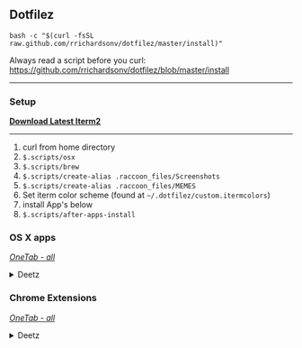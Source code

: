 ## Dotfilez

`bash -c "$(curl -fsSL raw.github.com/rrichardsonv/dotfilez/master/install)"`

Always read a script before you curl: https://github.com/rrichardsonv/dotfilez/blob/master/install

*****

### Setup

**[Download Latest Iterm2](https://www.iterm2.com/downloads.html)**

*****

1. curl from home directory
2. `$.scripts/osx`
3. `$.scripts/brew`
4. `$.scripts/create-alias .raccoon_files/Screenshots`
5. `$.scripts/create-alias .raccoon_files/MEMES`
6. Set iterm color scheme (found at `~/.dotfilez/custom.itermcolors`)
7. install App's below
8. `$.scripts/after-apps-install`



### OS X apps 
_[OneTab - all](https://www.one-tab.com/page/looveuo2RbSFNAS9y6fSWA)_

<details>
  <summary> Deetz </summary>
<hr>

- [Google Chrome](https://www.google.com/chrome/)
- [Firefox](https://www.mozilla.org/en-US/firefox/new/)
- [Spotify](https://www.spotify.com/us/download/mac/)
- [Spectacle](https://www.spectacleapp.com/)
- [Alfred](https://www.alfredapp.com/)
- [VSCode](https://code.visualstudio.com/docs/?dv=osx) _remember to add to path from palette!!!_
- [Gestimer](https://itunes.apple.com/us/app/gestimer/id990588172)
- [Slack](https://slack.com/downloads/osx)
- [GIMP](https://www.gimp.org/downloads/)
- [1Password](https://my.1password.com/signin/)

</details>


### Chrome Extensions
_[OneTab - all](https://www.one-tab.com/page/AKj-51vRSb-pjkisvOpQfg)_

<details>
  <summary> Deetz </summary>
<hr>

**Utility**
- [OneTab](https://chrome.google.com/webstore/detail/onetab/chphlpgkkbolifaimnlloiipkdnihall?hl=en)
- [uBlock Origin](https://chrome.google.com/webstore/detail/ublock-origin/cjpalhdlnbpafiamejdnhcphjbkeiagm)

**Dev**
- [React Dev tools](https://chrome.google.com/webstore/detail/react-developer-tools/fmkadmapgofadopljbjfkapdkoienihi?hl=en)

- [Redux Dev tools](https://chrome.google.com/webstore/detail/redux-devtools/lmhkpmbekcpmknklioeibfkpmmfibljd?hl=en)

- [Node inspector](https://chrome.google.com/webstore/detail/nodejs-v8-inspector-manag/gnhhdgbaldcilmgcpfddgdbkhjohddkj)

</details>



